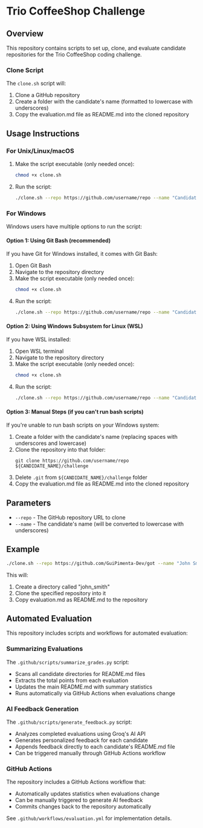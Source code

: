 # Trio CoffeeShop Challenge


## Overview

This repository contains scripts to set up, clone, and evaluate candidate repositories for the Trio CoffeeShop coding challenge.

### Clone Script

The `clone.sh` script will:
1. Clone a GitHub repository
2. Create a folder with the candidate's name (formatted to lowercase with underscores)
3. Copy the evaluation.md file as README.md into the cloned repository

## Usage Instructions

### For Unix/Linux/macOS

1. Make the script executable (only needed once):
   ```bash
   chmod +x clone.sh
   ```

2. Run the script:
   ```bash
   ./clone.sh --repo https://github.com/username/repo --name "Candidate Name"
   ```
   
### For Windows

Windows users have multiple options to run the script:

#### Option 1: Using Git Bash (recommended)
If you have Git for Windows installed, it comes with Git Bash:

1. Open Git Bash
2. Navigate to the repository directory
3. Make the script executable (only needed once):
   ```bash
   chmod +x clone.sh
   ```
4. Run the script:
   ```bash
   ./clone.sh --repo https://github.com/username/repo --name "Candidate Name"
   ```

#### Option 2: Using Windows Subsystem for Linux (WSL)
If you have WSL installed:

1. Open WSL terminal
2. Navigate to the repository directory
3. Make the script executable (only needed once):
   ```bash
   chmod +x clone.sh
   ```
4. Run the script:
   ```bash
   ./clone.sh --repo https://github.com/username/repo --name "Candidate Name"
   ```

#### Option 3: Manual Steps (if you can't run bash scripts)
If you're unable to run bash scripts on your Windows system:

1. Create a folder with the candidate's name (replacing spaces with underscores and lowercase)
2. Clone the repository into that folder:
   ```
   git clone https://github.com/username/repo ${CANDIDATE_NAME}/challenge
   ```
3. Delete `.git` from `${CANDIDATE_NAME}/challenge` folder
4. Copy the evaluation.md file as README.md into the cloned repository

## Parameters

* `--repo` - The GitHub repository URL to clone
* `--name` - The candidate's name (will be converted to lowercase with underscores)

## Example

```bash
./clone.sh --repo https://github.com/GuiPimenta-Dev/got --name "John Smith"
```

This will:
1. Create a directory called "john_smith"
2. Clone the specified repository into it
3. Copy evaluation.md as README.md to the repository

## Automated Evaluation

This repository includes scripts and workflows for automated evaluation:

### Summarizing Evaluations

The `.github/scripts/summarize_grades.py` script:
- Scans all candidate directories for README.md files
- Extracts the total points from each evaluation
- Updates the main README.md with summary statistics
- Runs automatically via GitHub Actions when evaluations change

### AI Feedback Generation

The `.github/scripts/generate_feedback.py` script:
- Analyzes completed evaluations using Groq's AI API
- Generates personalized feedback for each candidate
- Appends feedback directly to each candidate's README.md file
- Can be triggered manually through GitHub Actions workflow

### GitHub Actions

The repository includes a GitHub Actions workflow that:
- Automatically updates statistics when evaluations change
- Can be manually triggered to generate AI feedback
- Commits changes back to the repository automatically

See `.github/workflows/evaluation.yml` for implementation details.